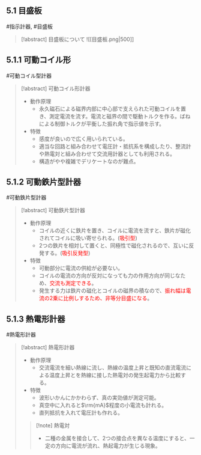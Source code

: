 ## $5.1$ 目盛板
#指示計器, #目盛板

> [!abstract] 目盛板について
> ![[目盛板.png|500]]

## $5.1.1$ 可動コイル形
#可動コイル型計器

> [!abstract] 可動コイル形計器
> - 動作原理
>     - 永久磁石による磁界内部に中心部で支えられた可動コイルを置き、測定電流を流す。電流と磁界の間で駆動トルクを作る。ばねによる制御トルクが平衡した振れ角で指示値を示す。
> - 特徴
>     - 感度が良いので広く用いられている。
>     - 適当な回路と組み合わせて電圧計・抵抗系を構成したり、整流計や熱電対と組み合わせて交流用計器としても利用される。
>     - 構造がやや複雑でデリケートなのが難点。

## $5.1.2$ 可動鉄片型計器
#可動鉄片型計器

> [!abstract] 可動鉄片型計器
> - 動作原理
>     - コイルの近くに鉄片を置き、コイルに電流を流すと、鉄片が磁化されてコイルに吸い寄せられる。(<span style="color: red;">吸引型</span>)
>     - $2$つの鉄片を相対して置くと、同極性で磁化されるので、互いに反発する。(<span style="color: red;">吸引反発型</span>)
> - 特徴
>     - 可動部分に電流の供給が必要ない。
>     - コイルの電流の方向が反対になっても力の作用方向が同じなため、<span style="color: red;">交流も測定できる</span>。
>     - 発生する力は鉄片の磁化とコイルの磁界の積なので、<span style="color: red;">振れ幅は電流の2乗に比例しするため、非等分目盛になる</span>。

## $5.1.3$ 熱電形計器
#熱電形計器

> [!abstract] 熱電形計器
> - 動作原理
>    - 交流電流を細い熱線に流し、熱線の温度上昇と既知の直流電流による温度上昇とを熱線に接した熱電対の発生起電力から比較する。
> - 特徴
>    - 波形いかんにかかわらず、真の実効値が測定可能。
>    - 真空中に入れると$\rm{mA}$程度の小電流も計れる。
>    - 直列抵抗を入れて電圧計も作れる。
> > [!note] 熱電対
> > - 二種の金属を接合して、2つの接合点を異なる温度にすると、一定の方向に電流が流れ、熱起電力が生じる現象。